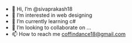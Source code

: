 - 👋 Hi, I’m @sivaprakash18
- 👀 I’m interested in web designing
- 🌱 I’m currently learning c#
- 💞️ I’m looking to collaborate on ...
- 📫 How to reach me coffindance18@gmail.com

<!---
sivaprakash18/sivaprakash18 is a ✨ special ✨ repository because its `README.md` (this file) appears on your GitHub profile.
You can click the Preview link to take a look at your changes.
--->
